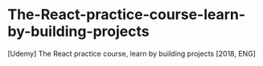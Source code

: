 # The-React-practice-course-learn-by-building-projects
 [Udemy] The React practice course, learn by building projects [2018, ENG]

